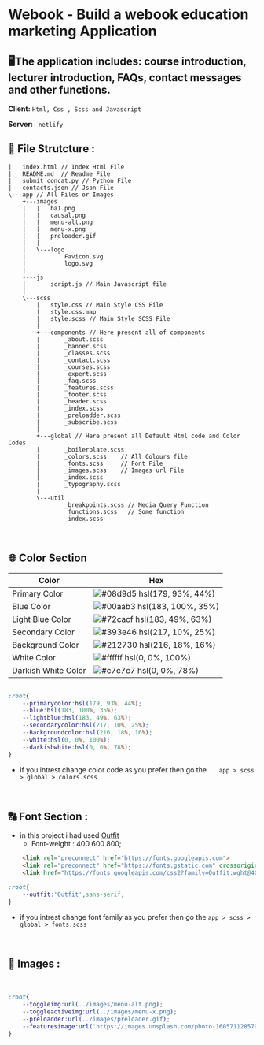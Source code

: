 # Webook - Build a webook education marketing Application

## 🖥️The application includes: course introduction, lecturer introduction, FAQs, contact messages and other functions.


**Client:** 
```Html, Css , Scss and Javascript```

**Server:** ``` netlify```

## 📁 File Strutcture : 

```
|   index.html // Index Html File 
|   README.md  // Readme File 
|   submit_concat.py // Python File 
|   contacts.json // Json File
\---app // All Files or Images 
    +---images
    |   |   ba1.png
    |   |   causal.png
    |   |   menu-alt.png
    |   |   menu-x.png
    |   |   preloader.gif
    |   |
    |   \---logo
    |           Favicon.svg
    |           logo.svg
    |
    +---js
    |       script.js // Main Javascript file 
    |
    \---scss
        |   style.css // Main Style CSS File
        |   style.css.map
        |   style.scss // Main Style SCSS File 
        |
        +---components // Here present all of components 
        |       _about.scss
        |       _banner.scss
        |       _classes.scss
        |       _contact.scss
        |       _courses.scss
        |       _expert.scss
        |       _faq.scss
        |       _features.scss
        |       _footer.scss
        |       _header.scss
        |       _index.scss
        |       _preloadder.scss
        |       _subscribe.scss
        |
        +---global // Here present all Default Html code and Color Codes 
        |       _boilerplate.scss
        |       _colors.scss    // All Colours file 
        |       _fonts.scss     // Font File 
        |       _images.scss    // Images url File 
        |       _index.scss
        |       _typography.scss
        |
        \---util
                _breakpoints.scss // Media Query Function 
                _functions.scss   // Some function 
                _index.scss
```

<br/>


## 🌐 Color Section

| Color             | Hex                                                                |
| ----------------- | ------------------------------------------------------------------ |
| Primary Color | ![#08d9d5](https://via.placeholder.com/10/08d9d5?text=+) hsl(179, 93%, 44%) |
| Blue Color | ![#00aab3](https://via.placeholder.com/10/00aab3?text=+) hsl(183, 100%, 35%) |
| Light Blue Color | ![#72cacf](https://via.placeholder.com/10/72cacf?text=+) hsl(183, 49%, 63%) |
| Secondary Color | ![#393e46](https://via.placeholder.com/10/393e46?text=+) hsl(217, 10%, 25%) |
| Background Color | ![#212730](https://via.placeholder.com/10/212730?text=+) hsl(216, 18%, 16%) |
| White Color | ![#ffffff](https://via.placeholder.com/10/ffffff?text=+) hsl(0, 0%, 100%) |
| Darkish White Color | ![#c7c7c7](https://via.placeholder.com/10/c7c7c7?text=+) hsl(0, 0%, 78%) |

```css

:root{
    --primarycolor:hsl(179, 93%, 44%);
    --blue:hsl(183, 100%, 35%);
    --lightblue:hsl(183, 49%, 63%);
    --secondarycolor:hsl(217, 10%, 25%);
    --Backgroundcolor:hsl(216, 18%, 16%);
    --white:hsl(0, 0%, 100%);
    --darkishwhite:hsl(0, 0%, 78%);
}

```

- if you intrest change color code as you prefer then go the `    app > scss > global > colors.scss  `

<br/>

## 🔠 Font Section : 

- in this project i had used [Outfit](https://fonts.google.com/specimen/Outfit)
    - Font-weight : 400 600 800;

```html
    <link rel="preconnect" href="https://fonts.googleapis.com">
    <link rel="preconnect" href="https://fonts.gstatic.com" crossorigin>
    <link href="https://fonts.googleapis.com/css2?family=Outfit:wght@400;600;800&display=swap" rel="stylesheet">
```

```css
:root{
    --outfit:'Outfit',sans-serif;
}
```

- if you intrest change font family as you prefer then go the `app > scss > global > fonts.scss`

<br/>

## 🌄 Images :
<br/> 

```css
:root{
    --toggleimg:url(../images/menu-alt.png);
    --toggleactiveimg:url(../images/menu-x.png);
    --preloadder:url(../images/preloader.gif);
    --featuresimage:url('https://images.unsplash.com/photo-1605711285791-0219e80e43a3?ixlib=rb-1.2.1&ixid=MnwxMjA3fDB8MHxwaG90by1wYWdlfHx8fGVufDB8fHx8&auto=format&fit=crop&w=1469&q=80');
}
```





